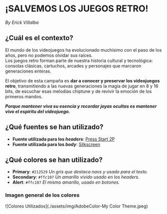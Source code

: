 #  ¡SALVEMOS LOS JUEGOS RETRO!
*By Erick Villalba* 
## ¿Cuál es el contexto?
El mundo de los videojuegos ha evolucionado muchísimo con el paso de los años, pero no podemos olvidar sus raíces.  
Los juegos retro forman parte de nuestra historia cultural y tecnológica: consolas clásicas, cartuchos, arcades y personajes que marcaron generaciones enteras.

El objetivo de esta campaña es **dar a conocer y preservar los videojuegos retro**, transmitiendo a las nuevas generaciones la magia de jugar en 8 y 16 bits, de escuchar esas melodías chiptune y de revivir la emoción de los primeros mandos.

_**Porque mantener viva su esencia y recordar joyas ocultas es mantener vivo el espíritu del videojuego.**_
## ¿Qué fuentes se han utilizado?
- **Fuente utilizada para los _headers_**: [Press Start 2P](https://fonts.google.com/specimen/Press+Start+2P)  
- **Fuente utilizada para los _body_**: [Silkscreen](https://fonts.google.com/specimen/Silkscreen)
## ¿Qué colores se han utilizado?
  - **Primary**: `#212529` _Un gris que destaca navs y usado para el texto._  
  - **Secondary**: `#ffc107` _Un amarillo vívido usado en los headers._
  - **Alert**: `#ffc107` _El mismo amarillo, usado en botones._
### Imagen general de los colores
![Colores Utilizados](./assets/img/AdobeColor-My Color Theme.jpeg)
